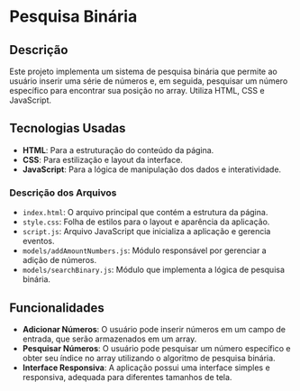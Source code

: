 # Pesquisa Binária

## Descrição

Este projeto implementa um sistema de pesquisa binária que permite ao usuário inserir uma série de números e, em seguida, pesquisar um número específico para encontrar sua posição no array. Utiliza HTML, CSS e JavaScript.

## Tecnologias Usadas

- **HTML**: Para a estruturação do conteúdo da página.
- **CSS**: Para estilização e layout da interface.
- **JavaScript**: Para a lógica de manipulação dos dados e interatividade.

### Descrição dos Arquivos

- `index.html`: O arquivo principal que contém a estrutura da página.
- `style.css`: Folha de estilos para o layout e aparência da aplicação.
- `script.js`: Arquivo JavaScript que inicializa a aplicação e gerencia eventos.
- `models/addAmountNumbers.js`: Módulo responsável por gerenciar a adição de números.
- `models/searchBinary.js`: Módulo que implementa a lógica de pesquisa binária.

## Funcionalidades

- **Adicionar Números**: O usuário pode inserir números em um campo de entrada, que serão armazenados em um array.
- **Pesquisar Números**: O usuário pode pesquisar um número específico e obter seu índice no array utilizando o algoritmo de pesquisa binária.
- **Interface Responsiva**: A aplicação possui uma interface simples e responsiva, adequada para diferentes tamanhos de tela.


